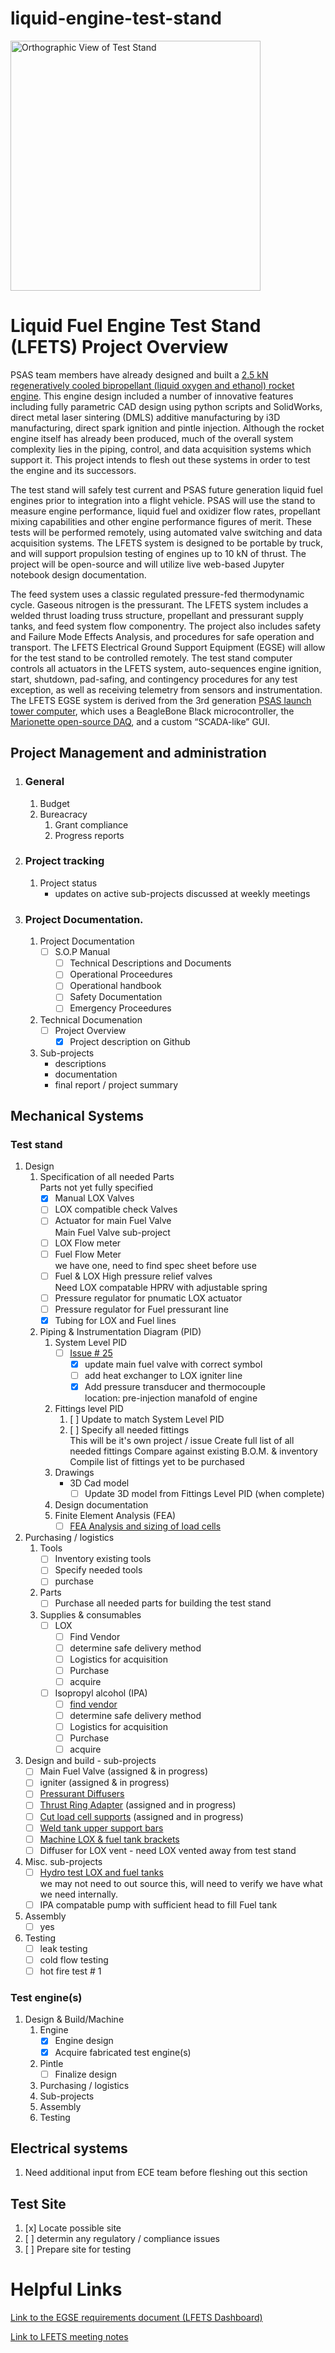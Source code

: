 # liquid-engine-test-stand

<img src="./teststand_orth.png" width="400" alt="Orthographic View of Test Stand">

# Liquid Fuel Engine Test Stand (LFETS) Project Overview

  PSAS team members have already designed and built a [2.5 kN regeneratively cooled bipropellant (liquid oxygen and ethanol) rocket engine](https://github.com/psas/liquid-engine-capstone-2015). This engine design included a number of innovative features including fully parametric CAD design using python scripts and SolidWorks, direct metal laser sintering (DMLS) additive manufacturing by i3D manufacturing, direct spark ignition and pintle injection. Although the rocket engine itself has already been produced, much of the overall system complexity lies in the piping, control, and data acquisition systems which support it. This project intends to flesh out these systems in order to test the engine and its successors.

  The test stand will safely test current and PSAS future generation liquid fuel engines prior to integration into a flight vehicle. PSAS will use the stand to measure engine performance, liquid fuel and oxidizer flow rates, propellant mixing capabilities and other engine performance figures of merit. These tests will be performed remotely, using automated valve switching and data acquisition systems. The LFETS system is designed to be portable by truck, and will support propulsion testing of engines up to 10 kN of thrust. The project will be open-source and will utilize live web-based Jupyter notebook design documentation.

  The feed system uses a classic regulated pressure-fed thermodynamic cycle. Gaseous nitrogen is the pressurant. The LFETS system includes a welded thrust loading truss structure, propellant and pressurant supply tanks, and feed system flow componentry. The project also includes safety and Failure Mode Effects Analysis, and procedures for safe operation and transport.
The LFETS Electrical Ground Support Equipment (EGSE) will allow for the test stand to be controlled remotely. The test stand computer controls all actuators in the LFETS system, auto-sequences engine ignition, start, shutdown, pad-safing, and contingency procedures for any test exception, as well as receiving telemetry from sensors and instrumentation. The LFETS EGSE system is derived from the 3rd generation [PSAS launch tower computer](https://github.com/psas/launch-tower), which uses a BeagleBone Black microcontroller, the [Marionette open-source DAQ](https://marionette-daq.github.io/), and a custom “SCADA-like” GUI.

###

## Project Management and administration
1. ### General
    1. Budget
    2. Bureacracy
         1. Grant compliance
         2. Progress reports
2. ### Project tracking
    1. Project status
         - updates on active sub-projects discussed at weekly meetings
3. ### Project Documentation.
    1. Project Documentation
         - [ ] S.O.P Manual
            - [ ] Technical Descriptions and Documents
            - [ ] Operational Proceedures
            - [ ] Operational handbook
            - [ ] Safety Documentation
            - [ ] Emergency Proceedures
    2. Technical Documenation
         - [ ] Project Overview
             - [X] Project description on Github
    3. Sub-projects 
         - descriptions
         - documentation
         - final report / project summary

## Mechanical Systems 
### Test stand
1. Design
   1. Specification of all needed Parts  
       Parts not yet fully specified
      - [x] Manual LOX Valves
      - [ ] LOX compatible check Valves
      - [ ] Actuator for main Fuel Valve  
           Main Fuel Valve sub-project
      - [ ] LOX Flow meter
      - [ ] Fuel Flow Meter  
           we have one, need to find spec sheet before use
      - [ ] Fuel & LOX High pressure relief valves  
           Need LOX compatable HPRV with adjustable spring
      - [ ] Pressure regulator for pnumatic LOX actuator
      - [ ] Pressure regulator for Fuel pressurant line
      - [x] Tubing for LOX and Fuel lines
   2. Piping & Instrumentation Diagram (PID)
       1. System Level PID
          - [ ] [Issue # 25](https://github.com/psas/liquid-engine-test-stand/issues/25)   
            - [x] update main fuel valve with correct symbol
            - [ ] add heat exchanger to LOX igniter line
            - [x] Add pressure transducer and thermocouple  
                  location: pre-injection manafold of engine
        2. Fittings level PID
           1. [ ] Update to match System Level PID
           2. [ ] Specify all needed fittings  
                 This will be it's own project / issue
                 Create full list of all needed fittings
                 Compare against existing B.O.M. & inventory
                 Compile list of fittings yet to be purchased
        3. Drawings
            -  3D Cad model
                 - [ ] Update 3D model from Fittings Level PID (when complete) 
        4.  Design documentation            
        5.  Finite Element Analysis (FEA)
            - [ ] [FEA Analysis and sizing of load cells](https://github.com/psas/liquid-engine-test-stand/issues/24)  
2. Purchasing / logistics
   1. Tools
      - [ ] Inventory existing tools
      - [ ] Specify needed tools
      - [ ] purchase
   2. Parts
      - [ ] Purchase all needed parts for building the test stand
   3. Supplies & consumables
      - [ ] LOX
        - [ ] Find Vendor
        - [ ] determine safe delivery method
        - [ ] Logistics for acquisition
        - [ ] Purchase
        - [ ] acquire
      - [ ] Isopropyl alcohol (IPA)
        - [ ] [find vendor](https://github.com/psas/liquid-engine-test-stand/issues/38) 
        - [ ] determine safe delivery method
        - [ ] Logistics for acquisition
        - [ ] Purchase
        - [ ] acquire
3. Design and build - sub-projects
   - [ ] Main Fuel Valve (assigned & in progress)
   - [ ] igniter (assigned & in progress)
   - [ ] [Pressurant Diffusers](https://github.com/psas/liquid-engine-test-stand/issues/37)
   - [ ] [Thrust Ring Adapter](https://github.com/psas/liquid-engine-test-stand/issues/36) (assigned and in progress)
   - [ ] [Cut load cell supports](https://github.com/psas/liquid-engine-test-stand/issues/32) (assigned and in progress)
   - [ ] [Weld tank upper support bars](https://github.com/psas/liquid-engine-test-stand/issues/35)
   - [ ] [Machine LOX & fuel tank brackets](https://github.com/psas/liquid-engine-test-stand/issues/34)
   - [ ] Diffuser for LOX vent - need LOX vented away from test stand
4. Misc. sub-projects 
   - [ ] [Hydro test LOX and fuel tanks](https://github.com/psas/liquid-engine-test-stand/issues/23)   
     we may not need to out source this, will need to verify we have what we need internally.
   - [ ] IPA compatable pump with sufficient head to fill Fuel tank 
5. Assembly
    - [ ] yes  
6. Testing
   - [ ] leak testing
   - [ ] cold flow testing
   - [ ] hot fire test # 1

### Test engine(s)
1. Design & Build/Machine
   1. Engine
      - [x] Engine design
      - [x] Acquire fabricated test engine(s)
   2. Pintle
      - [ ] Finalize design
   2. Purchasing / logistics
   3. Sub-projects
   4. Assembly
   5. Testing
   
## Electrical systems
1. Need additional input from ECE team before fleshing out this section

## Test Site
1. [x] Locate possible site
2. [ ] determin any regulatory / compliance issues
3. [ ] Prepare site for testing

# Helpful Links

[Link to the EGSE requirements document (LFETS Dashboard)](https://docs.google.com/document/d/1tynERJ860UtjlAusS-HwE12AD3NaDbKgZLtqMx81SuI/edit?usp=sharing)

[Link to LFETS meeting notes](https://docs.google.com/document/d/1l_8dlIdJznsHb7cQ9t38HIvYR_ec9fbx6pr6vHvQvJs/edit?usp=sharing)
